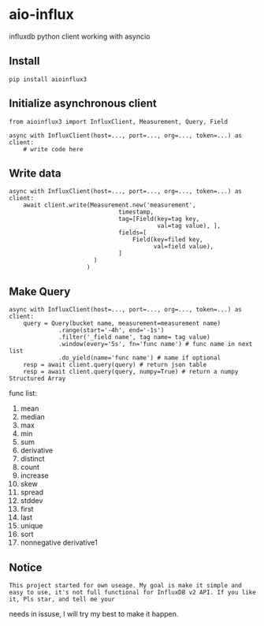 # aio-influx
influxdb python client working with asyncio

## Install

    pip install aioinflux3

## Initialize asynchronous client

    from aioinflux3 import InfluxClient, Measurement, Query, Field

    async with InfluxClient(host=..., port=..., org=..., token=...) as client:
        # write code here


##  Write data

    async with InfluxClient(host=..., port=..., org=..., token=...) as client:
        await client.write(Measurement.new('measurement',
                                   timestamp, 
                                   tag=[Field(key=tag key,
                                              val=tag value), ],
                                   fields=[
                                       Field(key=filed key,
                                             val=field value),
                                   ]
                            )
                          )


## Make Query

    async with InfluxClient(host=..., port=..., org=..., token=...) as client:
        query = Query(bucket name, measurement=measurement name)
                  .range(start='-4h', end='-1s')
                  .filter('_field name', tag name= tag value)
                  .window(every='5s', fn='func name') # func name in next list
                  .do_yield(name='func name') # name if optional
        resp = await client.query(query) # return json table
        resp = await client.query(query, numpy=True) # return a numpy Structured Array


func list:
1. mean
2. median
3. max
4. min
5. sum
6. derivative
7. distinct
8. count
9. increase
10. skew
11. spread
12. stddev
13. first
14. last
15. unique
16. sort
17. nonnegative derivative1


## Notice
    This project started for own useage. My goal is make it simple and easy to use, it's not full functional for InfluxDB v2 API. If you like it, Pls star, and tell me your
needs in issuse, I will try my best to make it happen. 